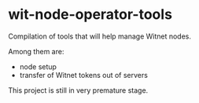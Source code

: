 # wit-node-operator-tools

Compilation of tools that will help manage Witnet nodes.

Among them are:
- node setup
- transfer of Witnet tokens out of servers

This project is still in very premature stage.